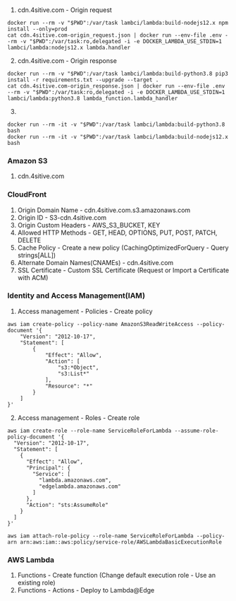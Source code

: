 ###
1. cdn.4sitive.com - Origin request
```
docker run --rm -v "$PWD":/var/task lambci/lambda:build-nodejs12.x npm install --only=prod
cat cdn.4sitive.com-origin_request.json | docker run --env-file .env --rm -v "$PWD":/var/task:ro,delegated -i -e DOCKER_LAMBDA_USE_STDIN=1 lambci/lambda:nodejs12.x lambda.handler
```
2. cdn.4sitive.com - Origin response
```
docker run --rm -v "$PWD":/var/task lambci/lambda:build-python3.8 pip3 install -r requirements.txt --upgrade --target .
cat cdn.4sitive.com-origin_response.json | docker run --env-file .env --rm -v "$PWD":/var/task:ro,delegated -i -e DOCKER_LAMBDA_USE_STDIN=1 lambci/lambda:python3.8 lambda_function.lambda_handler
```
3.
```
docker run --rm -it -v "$PWD":/var/task lambci/lambda:build-python3.8 bash
docker run --rm -it -v "$PWD":/var/task lambci/lambda:build-nodejs12.x bash
```

### Amazon S3
1. cdn.4sitive.com

### CloudFront
1. Origin Domain Name - cdn.4sitive.com.s3.amazonaws.com
2. Origin ID - S3-cdn.4sitive.com
3. Origin Custom Headers - AWS_S3_BUCKET, KEY
3. Allowed HTTP Methods - GET, HEAD, OPTIONS, PUT, POST, PATCH, DELETE
4. Cache Policy - Create a new policy (CachingOptimizedForQuery - Query strings[ALL])
5. Alternate Domain Names(CNAMEs) - cdn.4sitive.com
6. SSL Certificate - Custom SSL Certificate (Request or Import a Certificate with ACM)


### Identity and Access Management(IAM)
1. Access management - Policies - Create policy
```
aws iam create-policy --policy-name AmazonS3ReadWriteAccess --policy-document '{
    "Version": "2012-10-17",
    "Statement": [
        {
            "Effect": "Allow",
            "Action": [
                "s3:*Object",
                "s3:List*"
            ],
            "Resource": "*"
        }
    ]
}'
```
2. Access management - Roles - Create role
```
aws iam create-role --role-name ServiceRoleForLambda --assume-role-policy-document '{
  "Version": "2012-10-17",
  "Statement": [
    {
      "Effect": "Allow",
      "Principal": {
        "Service": [
          "lambda.amazonaws.com",
          "edgelambda.amazonaws.com"
        ]
      },
      "Action": "sts:AssumeRole"
    }
  ]
}'
```
```
aws iam attach-role-policy --role-name ServiceRoleForLambda --policy-arn arn:aws:iam::aws:policy/service-role/AWSLambdaBasicExecutionRole
```

### AWS Lambda
1. Functions - Create function (Change default execution role - Use an existing role)
2. Functions - Actions - Deploy to Lambda@Edge